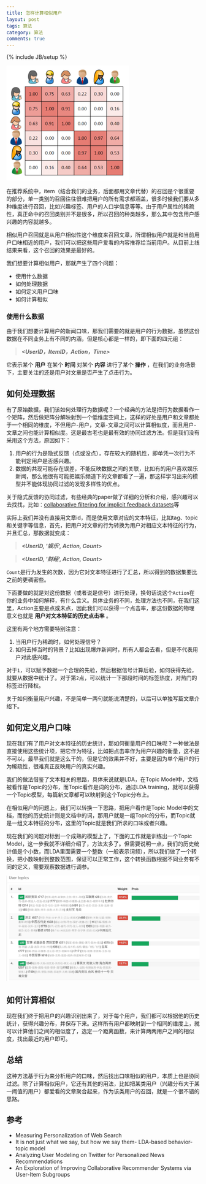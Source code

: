 ```yaml
---
title: 怎样计算相似用户
layout: post
tags: 算法
category: 算法
comments: true
---
```

{% include JB/setup %}

<img src="/assets/user-based-similarity-full.png" alt="" style="width:319;height:301">

在推荐系统中，item（结合我们的业务，后面都用文章代替）的召回是个很重要的部分，单一类别的召回往往很难把用户的所有需求都涵盖，很多时候我们要从多种维度进行召回，比如兴趣标签、用户的人口学信息等等。由于用户属性的稀疏性，真正命中的召回类别并不是很多，所以召回的种类越多，那么其中包含用户感兴趣的内容就越多。

相似用户召回就是从用户相似性这个维度来召回文章，所谓相似用户就是和当前用户口味相近的用户，我们可以把这些用户爱看的内容推荐给当前用户。从目前上线结果来看，这个召回的效果是最好的。

我们想要计算相似用户，那就产生了四个问题：

* 使用什么数据
* 如何处理数据
* 如何定义用户口味
* 如何计算相似

### 使用什么数据

由于我们想要计算用户的新闻口味，那我们需要的就是用户的行为数据，虽然这份数据在不同业务上有不同的内涵，但是核心都是一样的，即下面的四元组：

> _**\<UserID，ItemID，Action，Time>**_

它表示某个 __用户__ 在某个 __时间__ 对某个 __内容__ 进行了某个 __操作__ ，在我们的业务场景下，主要关注的还是用户对文章是否产生了点击行为。

## 如何处理数据

有了原始数据，我们该如何处理行为数据呢？一个经典的方法是把行为数据看作一个矩阵，然后做矩阵分解映射到一个低维度空间上，这样的好处是用户和文章都处于一个相同的维度，不但用户-用户，文章-文章之间可以计算相似度，而且用户-文章之间也能计算相似度。这是最古老也是最有效的协同过滤方法。但是我们没有采用这个方法，原因如下：

1. 用户的行为是隐式反馈（点或没点），存在较大的随机性，即单凭一次行为不能判定用户是否感兴趣。
2. 数据的共现可能存在误差，不能反映数据之间的关联，比如有的用户喜欢娱乐新闻，那么他很有可能把娱乐频道下的文章都看了一遍，那这样学习出来的模型并不能体现协同过滤的发现多样性的优点。

关于隐式反馈的协同过滤，有些经典的paper做了详细的分析和介绍，感兴趣可以去找找，比如：[collaborative filtering for implicit feedback datasets](http://yifanhu.net/PUB/cf.pdf)等

实际上我们并没有直接用文章id，而是使用文章对应的文本特征，比如tag、topic和关键字等信息，首先，把用户对文章的行为转换为用户对相应文本特征的行为，并且汇总，那数据就变成：

> _**\<UserID, '娱乐', Action, Count>**_

> _**\<UserID, '财经', Action, Count>**_

`Count`是行为发生的次数，因为它对文本特征进行了汇总，所以得到的数据集要比之前的更稠密些。

下面要做的就是对这份数据（或者说是信号）进行处理，换句话说这个`Action`在你的业务中如何解释，有什么含义。具体业务的不同，处理方法也不同，在我们这里，Action主要是点或未点，因此我们可以获得一个点击率，那这份数据的物理意义也就是 __用户对文本特征的历史点击率__ 。

这里有两个地方需要特别注意：

1. 当用户行为稀疏时，如何处理信号？
2. 如何去掉当时的背景？比如出现爆炸新闻时，所有人都会去看，但是不代表用户对此感兴趣。

对于`1`，可以赋予数据一个合理的先验，然后根据信号计算后验，如何获得先验，就要从数据中统计了。对于第`2`点，可以统计一下那段时间的标签热度，对热门的标签进行降权。

关于如何衡量用户兴趣，不是简单一两句就能说清楚的，以后可以单独写篇文章介绍下。

## 如何定义用户口味

现在我们有了用户对文本特征的历史统计，那如何衡量用户的口味呢？一种做法是直接使用这些统计项，把它作为特征，比如把点击率作为用户兴趣的衡量，这不是不可以，最早我们就是这么干的，但是它的效果并不好，主要是因为单个用户的行为稀疏性，很难真正反映用户的真实兴趣。

我们的做法借鉴了文本相关的思路，具体来说就是LDA，在Topic Model中，文档被看作是Topic的分布，而Topic看作是词的分布，通过LDA training，就可以获得一个Topic模型，每篇新文章都可以映射到这个Topic分布上。

在相似用户的问题上，我们可以转换一下思路，把用户看作是Topic Model中的文档，而他的历史统计则是文档中的词，那用户就是一组Topic的分布，而Topic就是一组文本特征的分布，这里的Topic就是我们所求的口味或者兴趣。

现在我们的问题对标到一个成熟的模型上了，下面的工作就是训练出一个Topic Model，这一步我就不详细介绍了，方法太多了。但需要说明一点，我们的历史统计值是个小数，而LDA里面需要一个整数（一般表示词频），所以我们做了一个转换，把小数映射到整数范围，保证可以正常工作，这个转换函数根据不同业务有不同的定义，需要观察数据进行调参。

<img src="/assets/users_topics.jpg" alt="" style="width:650;height:301">

## 如何计算相似

现在我们终于把用户的兴趣识别出来了，对于每个用户，我们都可以根据他的历史统计，获得兴趣分布，并保存下来。这样所有用户都映射到一个相同的维度上，就可以计算他们之间的相似度了，选定一个距离函数，来计算两两用户之间的相似度，找出最近的用户即可。

## 总结

这种方法基于行为来分析用户的口味，然后找出口味相似的用户，本质上也是协同过滤。除了计算相似用户，它还有其他的用法，比如把某类用户（兴趣分布大于某一阈值的用户）都爱看的文章聚合起来，作为该类用户的召回，就是一个很不错的思路。

## 参考

* Measuring Personalization of Web Search
* It is not just what we say, but how we say them- LDA-based behavior-topic model
* Analyzing User Modeling on Twitter for Personalized News Recommendations
* An Exploration of Improving Collaborative Recommender Systems via User-Item Subgroups
